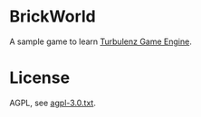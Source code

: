 # BrickWorld

A sample game to learn [Turbulenz Game Engine](https://ga.me/).

# License

AGPL, see [agpl-3.0.txt](https://github.com/andrebq/brickworld/blob/master/agpl-3.0.txt).
